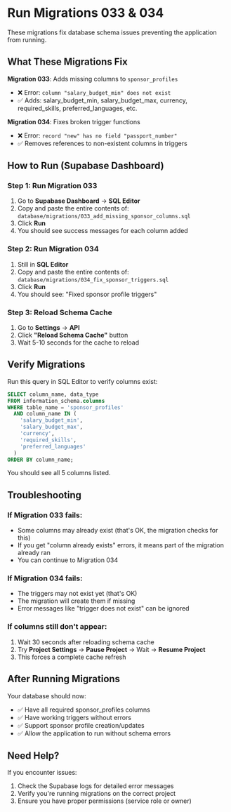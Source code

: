 # Run Migrations 033 & 034

These migrations fix database schema issues preventing the application from running.

## What These Migrations Fix

**Migration 033**: Adds missing columns to `sponsor_profiles`
- ❌ Error: `column "salary_budget_min" does not exist`
- ✅ Adds: salary_budget_min, salary_budget_max, currency, required_skills, preferred_languages, etc.

**Migration 034**: Fixes broken trigger functions
- ❌ Error: `record "new" has no field "passport_number"`
- ✅ Removes references to non-existent columns in triggers

## How to Run (Supabase Dashboard)

### Step 1: Run Migration 033

1. Go to **Supabase Dashboard** → **SQL Editor**
2. Copy and paste the entire contents of:
   `database/migrations/033_add_missing_sponsor_columns.sql`
3. Click **Run**
4. You should see success messages for each column added

### Step 2: Run Migration 034

1. Still in **SQL Editor**
2. Copy and paste the entire contents of:
   `database/migrations/034_fix_sponsor_triggers.sql`
3. Click **Run**
4. You should see: "Fixed sponsor profile triggers"

### Step 3: Reload Schema Cache

1. Go to **Settings** → **API**
2. Click **"Reload Schema Cache"** button
3. Wait 5-10 seconds for the cache to reload

## Verify Migrations

Run this query in SQL Editor to verify columns exist:

```sql
SELECT column_name, data_type
FROM information_schema.columns
WHERE table_name = 'sponsor_profiles'
  AND column_name IN (
    'salary_budget_min',
    'salary_budget_max',
    'currency',
    'required_skills',
    'preferred_languages'
  )
ORDER BY column_name;
```

You should see all 5 columns listed.

## Troubleshooting

### If Migration 033 fails:
- Some columns may already exist (that's OK, the migration checks for this)
- If you get "column already exists" errors, it means part of the migration already ran
- You can continue to Migration 034

### If Migration 034 fails:
- The triggers may not exist yet (that's OK)
- The migration will create them if missing
- Error messages like "trigger does not exist" can be ignored

### If columns still don't appear:
1. Wait 30 seconds after reloading schema cache
2. Try **Project Settings** → **Pause Project** → Wait → **Resume Project**
3. This forces a complete cache refresh

## After Running Migrations

Your database should now:
- ✅ Have all required sponsor_profiles columns
- ✅ Have working triggers without errors
- ✅ Support sponsor profile creation/updates
- ✅ Allow the application to run without schema errors

## Need Help?

If you encounter issues:
1. Check the Supabase logs for detailed error messages
2. Verify you're running migrations on the correct project
3. Ensure you have proper permissions (service role or owner)
